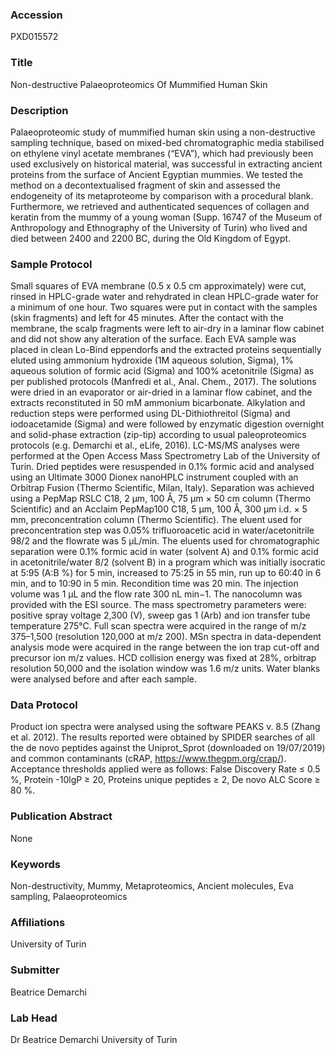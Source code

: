 ### Accession
PXD015572

### Title
Non-destructive Palaeoproteomics Of Mummified Human Skin

### Description
Palaeoproteomic study of mummified human skin using a non-destructive sampling technique, based on mixed-bed chromatographic media stabilised on ethylene vinyl acetate membranes (“EVA”), which had previously been used exclusively on historical material, was successful in extracting ancient proteins from the surface of Ancient Egyptian mummies. We tested the method on a decontextualised fragment of skin and assessed the endogeneity of its metaproteome by comparison with a procedural blank. Furthermore, we retrieved and authenticated sequences of collagen and keratin from the mummy of a young woman (Supp. 16747 of the Museum of Anthropology and Ethnography of the University of Turin) who lived and died between 2400 and 2200 BC, during the Old Kingdom of Egypt.

### Sample Protocol
Small squares of EVA membrane (0.5 x 0.5 cm approximately) were cut, rinsed in HPLC-grade water and rehydrated in clean HPLC-grade water for a minimum of one hour. Two squares were put in contact with the samples (skin fragments) and left for 45 minutes. After the contact with the membrane, the scalp fragments were left to air-dry in a laminar flow cabinet and did not show any alteration of the surface.  Each EVA sample was placed in clean Lo-Bind eppendorfs and the extracted proteins sequentially eluted using ammonium hydroxide (1M aqueous solution, Sigma), 1% aqueous solution of formic acid (Sigma) and 100% acetonitrile (Sigma) as per published protocols (Manfredi et al., Anal. Chem., 2017). The solutions were dried in an evaporator or air-dried in a laminar flow cabinet, and the extracts reconstituted in 50 mM ammonium bicarbonate. Alkylation and reduction steps were performed using DL-Dithiothreitol (Sigma) and iodoacetamide (Sigma) and were followed by enzymatic digestion overnight and solid-phase extraction (zip-tip) according to usual paleoproteomics protocols (e.g. Demarchi et al., eLife, 2016).   LC-MS/MS analyses were performed at the Open Access Mass Spectrometry Lab of the University of Turin. Dried peptides were resuspended in 0.1% formic acid and analysed using an Ultimate 3000 Dionex nanoHPLC instrument coupled with an Orbitrap Fusion (Thermo Scientific, Milan, Italy). Separation was achieved using a PepMap RSLC C18, 2 µm, 100 Å, 75 µm × 50 cm column (Thermo Scientific) and an Acclaim PepMap100 C18, 5 µm, 100 Å, 300 µm i.d. × 5 mm, preconcentration column (Thermo Scientific). The eluent used for preconcentration step was 0.05% trifluoroacetic acid in water/acetonitrile 98/2 and the flowrate was 5 μL/min. The eluents used for chromatographic separation were 0.1% formic acid in water (solvent A) and 0.1% formic acid in acetonitrile/water 8/2 (solvent B) in a program which was initially isocratic at 5:95 (A:B %) for 5 min, increased to 75:25 in 55 min, run up to 60:40 in 6 min, and to 10:90 in 5 min. Recondition time was 20 min. The injection volume was 1 μL and the flow rate 300 nL min−1. The nanocolumn was provided with the ESI source. The mass spectrometry parameters were: positive spray voltage 2,300 (V), sweep gas 1 (Arb) and ion transfer tube temperature 275°C. Full scan spectra were acquired in the range of m/z 375–1,500 (resolution 120,000 at m/z 200). MSn spectra in data-dependent analysis mode were acquired in the range between the ion trap cut-off and precursor ion m/z values. HCD collision energy was fixed at 28%, orbitrap resolution 50,000 and the isolation window was 1.6 m/z units. Water blanks were analysed before and after each sample.

### Data Protocol
Product ion spectra were analysed using the software PEAKS v. 8.5 (Zhang et al. 2012). The results reported were obtained by SPIDER searches of all the de novo peptides against the Uniprot_Sprot (downloaded on 19/07/2019) and common contaminants (cRAP, https://www.thegpm.org/crap/). Acceptance thresholds applied were as follows: False Discovery Rate ≤ 0.5 %, Protein -10lgP ≥ 20, Proteins unique peptides ≥ 2, De novo ALC Score ≥ 80 %.

### Publication Abstract
None

### Keywords
Non-destructivity, Mummy, Metaproteomics, Ancient molecules, Eva sampling, Palaeoproteomics

### Affiliations
University of Turin

### Submitter
Beatrice Demarchi

### Lab Head
Dr Beatrice Demarchi
University of Turin



